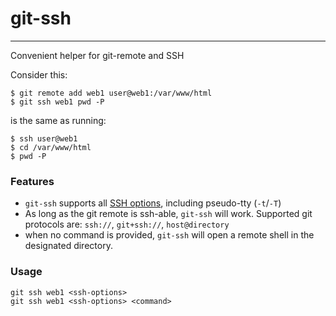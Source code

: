# git-ssh
---------

Convenient helper for git-remote and SSH

Consider this:

```shell
$ git remote add web1 user@web1:/var/www/html
$ git ssh web1 pwd -P
```

is the same as running:

```shell
$ ssh user@web1
$ cd /var/www/html
$ pwd -P
```

### Features

- `git-ssh` supports all [SSH options](http://linuxcommand.org/man_pages/ssh1.html), including pseudo-tty (`-t`/`-T`)
- As long as the git remote is ssh-able, `git-ssh` will work. Supported git protocols are: `ssh://`, `git+ssh://`, `host@directory`
- when no command is provided, `git-ssh` will open a remote shell in the designated directory.

### Usage

```shell
git ssh web1 <ssh-options>
git ssh web1 <ssh-options> <command>
```
